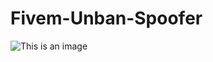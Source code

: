 # Fivem-Unban-Spoofer

![This is an image](https://discord.c99.nl/widget/theme-1/921059053487153203.png)
